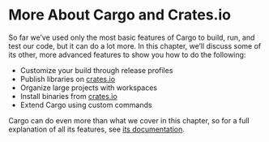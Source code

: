 # More About Cargo and Crates.io

So far we’ve used only the most basic features of Cargo to build, run, and test our code, but it can do a lot more. In this chapter, we’ll discuss some of its other, more advanced features to show you how to do the following:

* Customize your build through release profiles
* Publish libraries on [crates.io](https://crates.io/)<!-- ignore -->
* Organize large projects with workspaces
* Install binaries from [crates.io](https://crates.io/)<!-- ignore -->
* Extend Cargo using custom commands

Cargo can do even more than what we cover in this chapter, so for a full explanation of all its features, see [its documentation](https://doc.rust-lang.org/cargo/).
